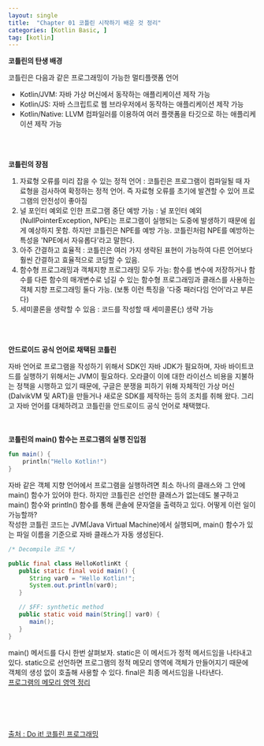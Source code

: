 ```yaml
---
layout: single
title:  "Chapter 01 코틀린 시작하기 배운 것 정리"
categories: [Kotlin Basic, ]
tag: [kotlin]
---
```


**코틀린의 탄생 배경**

코틀린은 다음과 같은 프로그래밍이 가능한 멀티플랫폼 언어
* Kotlin/JVM: 자바 가상 머신에서 동작하는 애플리케이션 제작 가능
* Kotlin/JS: 자바 스크립트로 웹 브라우저에서 동작하는 애플리케이션 제작 가능
* Kotlin/Native: LLVM 컴파일러를 이용하여 여러 플랫폼을 타깃으로 하는 애플리케이션 제작 가능
<br>
<br>

**코틀린의 장점**
1. 자료형 오류를 미리 잡을 수 있는 정적 언어 : 코틀린은 프로그램이 컴파일될 때 자료형을 검사하여 확정하는 정적 언어. 즉 자료형 오류를 초기에 발견할 수 있어 프로그램의 안전성이 좋아짐
2. 널 포인터 예외로 인한 프로그램 중단 예방 가능 : 널 포인터 예외(NullPointerException, NPE)는 프로그램이 실행되는 도중에 발생하기 때문에 쉽게 예상하지 못함. 하지만 코틀린은 NPE를 예방 가능. 코틀린처럼 NPE를 예방하는 특성을 'NPE에서 자유롭다'라고 말한다.
3. 아주 간결하고 효율적 : 코틀린은 여러 가지 생략된 표현이 가능하여 다른 언어보다 훨씬 간결하고 효율적으로 코딩할 수 있음.
4. 함수형 프로그래밍과 객체지향 프로그래밍 모두 가능: 함수를 변수에 저장하거나 함수를 다른 함수의 매개변수로 넘길 수 있는 함수형 프로그래밍과 클래스를 사용하는 객체 지향 프로그래밍 둘다 가능. (보통 이런 특징을 '다중 패러다임 언어'라고 부른다)
5. 세미콜론을 생략할 수 있음 : 코드를 작성할 때 세미콜론(;) 생략 가능
<br>
<br>

**안드로이드 공식 언어로 채택된 코틀린**

자바 언어로 프로그램을 작성하기 위해서 SDK인 자바 JDK가 필요하며, 자바 바이트코드를 실행하기 위해서는 JVM이 필요하다. 오라클이 이에 대한 라이선스 비용을 지불하는 정책을 시행하고 있기 때문에, 구글은 분쟁을 피하기 위해 자체적인 가상 머신(DalvikVM 및 ART)을 만들거나 새로운 SDK를 제작하는 등의 조치를 취해 왔다. 그리고 자바 언어를 대체하려고 코틀린을 안드로이드 공식 언어로 채택했다.
<br>
<br>
<br>

**코틀린의 main() 함수는 프로그램의 실행 진입점**
```kotlin
fun main() {
    println("Hello Kotlin!")
}
```
자바 같은 객체 지향 언어에서 프로그램을 실행하려면 최소 하나의 클래스와 그 안에 main() 함수가 있어야 한다. 하지만 코틀린은 선언한 클래스가 없는데도 불구하고 main() 함수와 println() 함수를 통해 콘솔에 문자열을 출력하고 있다. 어떻게 이런 일이 가능할까? <br>
작성한 코틀린 코드는 JVM(Java Virtual Machine)에서 실행되며, main() 함수가 있는 파일 이름을 기준으로 자바 클래스가 자동 생성된다.
```java
/* Decompile 코드 */

public final class HelloKotlinKt {
   public static final void main() {
      String var0 = "Hello Kotlin!";
      System.out.println(var0);
   }

   // $FF: synthetic method
   public static void main(String[] var0) {
      main();
   }
}
```
main() 메서드를 다시 한번 살펴보자. static은 이 메서드가 정적 메서드임을 나타내고 있다. static으로 선언하면 프로그램의 정적 메모리 영역에 객체가 만들어지기 때문에 객체의 생성 없이 호출해 사용할 수 있다. final은 최종 메서드임을 나타낸다.<br>
[프로그램의 메모리 영역 정리](https://sdhong0609.github.io/kotlin%20basic/program-memory-area/)
<br>
<br>
<br>
<br>
<br>
<br>
[출처 : Do it! 코틀린 프로그래밍](http://www.yes24.com/Product/Goods/74035266)
